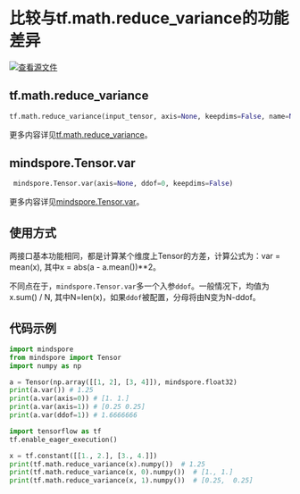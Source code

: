 # 比较与tf.math.reduce_variance的功能差异

[![查看源文件](https://mindspore-website.obs.cn-north-4.myhuaweicloud.com/website-images/r1.7/resource/_static/logo_source.png)](https://gitee.com/mindspore/docs/blob/r1.7/docs/mindspore/source_zh_cn/note/api_mapping/tensorflow_diff/TensorVar.md)

## tf.math.reduce_variance

```python
tf.math.reduce_variance(input_tensor, axis=None, keepdims=False, name=None)
```

更多内容详见[tf.math.reduce_variance](https://www.tensorflow.org/versions/r1.15/api_docs/python/tf/math/reduce_variance)。

## mindspore.Tensor.var

```python
 mindspore.Tensor.var(axis=None, ddof=0, keepdims=False)
```

更多内容详见[mindspore.Tensor.var](https://mindspore.cn/docs/zh-CN/r1.7/api_python/mindspore/mindspore.Tensor.html#mindspore.Tensor.var)。

## 使用方式

两接口基本功能相同，都是计算某个维度上Tensor的方差，计算公式为：var = mean(x), 其中x =  abs(a - a.mean())**2。

不同点在于，`mindspore.Tensor.var`多一个入参`ddof`。一般情况下，均值为x.sum() / N, 其中N=len(x)，如果`ddof`被配置，分母将由N变为N-ddof。

## 代码示例

```python
import mindspore
from mindspore import Tensor
import numpy as np

a = Tensor(np.array([[1, 2], [3, 4]]), mindspore.float32)
print(a.var()) # 1.25
print(a.var(axis=0)) # [1. 1.]
print(a.var(axis=1)) # [0.25 0.25]
print(a.var(ddof=1)) # 1.6666666

import tensorflow as tf
tf.enable_eager_execution()

x = tf.constant([[1., 2.], [3., 4.]])
print(tf.math.reduce_variance(x).numpy())  # 1.25
print(tf.math.reduce_variance(x, 0).numpy())  # [1., 1.]
print(tf.math.reduce_variance(x, 1).numpy())  # [0.25,  0.25]
```
